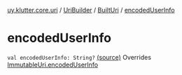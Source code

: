 [uy.klutter.core.uri](../../index.md) / [UriBuilder](../index.md) / [BuiltUri](index.md) / [encodedUserInfo](.)


# encodedUserInfo
`val encodedUserInfo: String?` [(source)](https://github.com/kohesive/klutter/blob/master/core-jdk6/src/main/kotlin/uy/klutter/core/uri/UriBuilder.kt#L283)
Overrides [ImmutableUri.encodedUserInfo](../../-immutable-uri/encoded-user-info.md)


